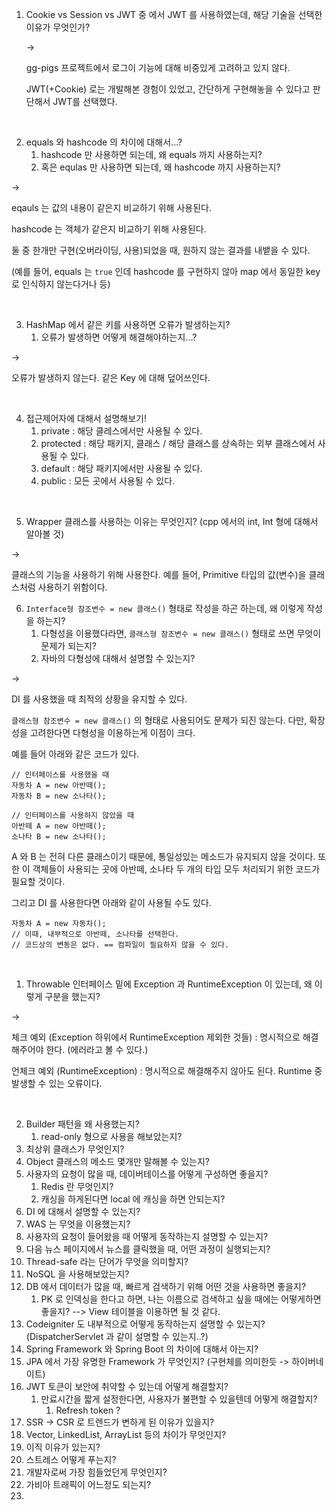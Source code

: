 1. Cookie vs Session vs JWT 중 에서 JWT 를 사용하였는데, 해당 기술을 선택한 이유가 무엇인가?
   
   ->

   gg-pigs 프로젝트에서 로그이 기능에 대해 비중있게 고려하고 있지 않다.
   
   JWT(+Cookie) 로는 개발해본 경험이 있었고, 간단하게 구현해놓을 수 있다고 판단해서 JWT를 선택했다.

<br>

2. equals 와 hashcode 의 차이에 대해서...?
   1. hashcode 만 사용하면 되는데, 왜 equals 까지 사용하는지?
   2. 혹은 equlas 만 사용하면 되는데, 왜 hashcode 까지 사용하는지?

->

eqauls 는 값의 내용이 같은지 비교하기 위해 사용된다.

hashcode 는 객체가 같은지 비교하기 위해 사용된다.

둘 중 한개만 구현(오버라이딩, 사용)되었을 때, 원하지 않는 결과를 내뱉을 수 있다.

(예를 들어, equals 는 `true` 인데 hashcode 를 구현하지 않아 map 에서 동일한 key 로 인식하지 않는다거나 등)

<br>

3. HashMap 에서 같은 키를 사용하면 오류가 발생하는지?
   1. 오류가 발생하면 어떻게 해결해야하는지...?
   
->

오류가 발생하지 않는다. 같은 Key 에 대해 덮어쓰인다.

<br>

4. 접근제어자에 대해서 설명해보기!
   1. private : 해당 클레스에서만 사용될 수 있다.
   2. protected : 해당 패키지, 클래스 / 해당 클래스를 상속하는 외부 클래스에서 사용될 수 있다.
   3. default : 해당 패키지에서만 사용될 수 있다.
   4. public : 모든 곳에서 사용될 수 있다.
   
<br>

5. Wrapper 클래스를 사용하는 이유는 무엇인지? (cpp 에서의 int, Int 형에 대해서 알아볼 것)
   
->

클래스의 기능을 사용하기 위해 사용한다. 예를 들어, Primitive 타입의 값(변수)을 클래스처럼 사용하기 위함이다.

6. `Interface형 참조변수 = new 클래스()` 형태로 작성을 하곤 하는데, 왜 이렇게 작성을 하는지?
   1. 다형성을 이용했다라면, `클래스형 참조변수 = new 클래스()` 형태로 쓰면 무엇이 문제가 되는지?
   2. 자바의 다형성에 대해서 설명할 수 있는지?

->

DI 를 사용했을 때 최적의 상황을 유지할 수 있다.

`클래스형 참조변수 = new 클래스()` 의 형태로 사용되어도 문제가 되진 않는다. 다만, 확장성을 고려한다면 다형성을 이용하는게 이점이 크다.

예를 들어 아래와 같은 코드가 있다.

```
// 인터페이스를 사용했을 때
자동차 A = new 아반떼();
자동차 B = new 소나타();

// 인터페이스를 사용하지 않았을 때
아반떼 A = new 아반떼();
소나타 B = new 소나타();
```

A 와 B 는 전혀 다른 클래스이기 때문에, 통일성있는 메소드가 유지되지 않을 것이다. 또한 이 객체들이 사용되는 곳에 아반떼, 소나타 두 개의 타입 모두 처리되기 위한 코드가 필요할 것이다.

그리고 DI 를 사용한다면 아래와 같이 사용될 수도 있다.

```
자동차 A = new 자동차(); 
// 이때, 내부적으로 아반떼, 소나타를 선택한다.
// 코드상의 변동은 없다. == 컴파일이 필요하지 않을 수 있다.
```

<br>

1. Throwable 인터페이스 밑에 Exception 과 RuntimeException 이 있는데, 왜 이렇게 구분을 했는지?

-> 

체크 예외 (Exception 하위에서 RuntimeException 제외한 것들) : 명시적으로 해결해주어야 한다. (에러라고 볼 수 있다.)

언체크 예외 (RuntimeException) : 명시적으로 해결해주지 않아도 된다. Runtime 중 발생할 수 있는 오류이다.


<br>


2. Builder 패턴을 왜 사용했는지?
   1. read-only 형으로 사용을 해보았는지?
3.  최상위 클래스가 무엇인지?
   2.  Object 클래스의 메소드 몇개만 말해볼 수 있는지? 
4.  사용자의 요청이 많을 때, 데이버테이스를 어떻게 구성하면 좋을지?
    1.  Redis 란 무엇인지?
    2.  캐싱을 하게된다면 local 에 캐싱을 하면 안되는지?
5.  DI 에 대해서 설명할 수 있는지?
6.  WAS 는 무엇을 이용했는지?
7.  사용자의 요청이 들어왔을 때 어떻게 동작하는지 설명할 수 있는지?
8.  다음 뉴스 페이지에서 뉴스를 클릭했을 때, 어떤 과정이 실행되는지?
9.  Thread-safe 라는 단어가 무엇을 의미할지?
10. NoSQL 을 사용해보았는지?
11. DB 에서 데이터가 많을 때, 빠르게 검색하기 위해 어떤 것을 사용하면 좋을지?
    1.  PK 로 인덱싱을 한다고 하면, 나는 이름으로 검색하고 싶을 때에는 어떻게하면 좋을지? --> View 테이블을 이용하면 될 것 같다.
12. Codeigniter 도 내부적으로 어떻게 동작하는지 설명할 수 있는지? (DispatcherServlet 과 같이 설명할 수 있는지..?)
13. Spring Framework 와 Spring Boot 의 차이에 대해서 아는지?
14. JPA 에서 가장 유명한 Framework 가 무엇인지? (구현체를 의미한듯 -> 하이버네이트)
15. JWT 토큰이 보안에 취약할 수 있는데 어떻게 해결할지?
    1.  만료시간을 짧게 설정한다면, 사용자가 불편할 수 있을텐데 어떻게 해결할지?
        1.  Refresh token ?
16. SSR -> CSR 로 트렌드가 변하게 된 이유가 있을지?
17. Vector, LinkedList, ArrayList 등의 차이가 무엇인지?
18. 이직 이유가 있는지?
19. 스트레스 어떻게 푸는지?
20. 개발자로써 가장 힘들었던게 무엇인지?
21. 가비아 트래픽이 어느정도 되는지?
22. 

